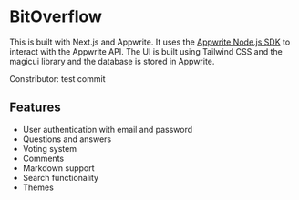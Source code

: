 # BitOverflow


This is  built with Next.js and Appwrite. It uses the [Appwrite Node.js SDK](https://github.com/appwrite/sdk-for-node) to interact with the Appwrite API. The UI is built using Tailwind CSS and the magicui library and the database is stored in Appwrite.

Constributor:
test commit

## Features

-   User authentication with email and password
-   Questions and answers
-   Voting system
-   Comments
-   Markdown support
-   Search functionality
-   Themes

